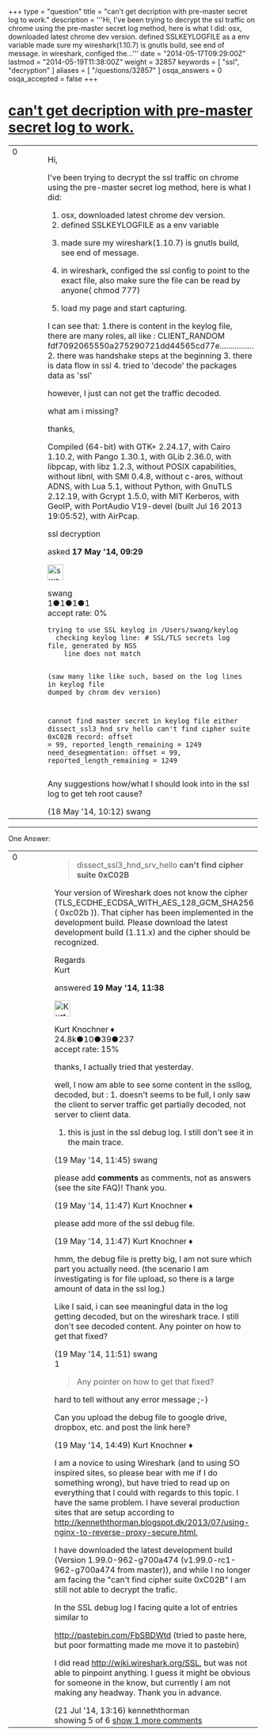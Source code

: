 +++
type = "question"
title = "can&#x27;t get decription with pre-master secret log to work."
description = '''Hi, I&#x27;ve been trying to decrypt the ssl traffic on chrome using the pre-master secret log method, here is what I did:  osx, downloaded latest chrome dev version.  defined SSLKEYLOGFILE as a env variable  made sure my wireshark(1.10.7) is gnutls build, see end of message.   in wireshark, configed the...'''
date = "2014-05-17T09:29:00Z"
lastmod = "2014-05-19T11:38:00Z"
weight = 32857
keywords = [ "ssl", "decryption" ]
aliases = [ "/questions/32857" ]
osqa_answers = 0
osqa_accepted = false
+++

<div class="headNormal">

# [can't get decription with pre-master secret log to work.](/questions/32857/cant-get-decription-with-pre-master-secret-log-to-work)

</div>

<div id="main-body">

<div id="askform">

<table id="question-table" style="width:100%;"><colgroup><col style="width: 50%" /><col style="width: 50%" /></colgroup><tbody><tr class="odd"><td style="width: 30px; vertical-align: top"><div class="vote-buttons"><div id="post-32857-score" class="post-score" title="current number of votes">0</div><div id="favorite-count" class="favorite-count"></div></div></td><td><div id="item-right"><div class="question-body"><p>Hi,</p><p>I've been trying to decrypt the ssl traffic on chrome using the pre-master secret log method, here is what I did:</p><ol><li>osx, downloaded latest chrome dev version.</li><li>defined SSLKEYLOGFILE as a env variable</li><li><p>made sure my wireshark(1.10.7) is gnutls build, see end of message.</p></li><li><p>in wireshark, configed the ssl config to point to the exact file, also make sure the file can be read by anyone( chmod 777)</p></li><li>load my page and start capturing.</li></ol><p>I can see that: 1.there is content in the keylog file, there are many roles, all like : CLIENT_RANDOM fdf7092065550a275290721dd44565cd77e................ 2. there was handshake steps at the beginning 3. there is data flow in ssl 4. tried to 'decode' the packages data as 'ssl'</p><p>however, I just can not get the traffic decoded.</p><p>what am i missing?</p><p>thanks,</p><p>Compiled (64-bit) with GTK+ 2.24.17, with Cairo 1.10.2, with Pango 1.30.1, with GLib 2.36.0, with libpcap, with libz 1.2.3, without POSIX capabilities, without libnl, with SMI 0.4.8, without c-ares, without ADNS, with Lua 5.1, without Python, with GnuTLS 2.12.19, with Gcrypt 1.5.0, with MIT Kerberos, with GeoIP, with PortAudio V19-devel (built Jul 16 2013 19:05:52), with AirPcap.</p></div><div id="question-tags" class="tags-container tags">ssl decryption</div><div id="question-controls" class="post-controls"></div><div class="post-update-info-container"><div class="post-update-info post-update-info-user"><p>asked <strong>17 May '14, 09:29</strong></p><img src="https://secure.gravatar.com/avatar/2ed18efacfdb88e1ac06762feae6a5fa?s=32&amp;d=identicon&amp;r=g" class="gravatar" width="32" height="32" alt="swang&#39;s gravatar image" /><p>swang<br />
<span class="score" title="1 reputation points">1</span><span title="1 badges"><span class="badge1">●</span><span class="badgecount">1</span></span><span title="1 badges"><span class="silver">●</span><span class="badgecount">1</span></span><span title="1 badges"><span class="bronze">●</span><span class="badgecount">1</span></span><br />
<span class="accept_rate" title="Rate of the user&#39;s accepted answers">accept rate:</span> <span title="swang has no accepted answers">0%</span></p></div></div><div id="comments-container-32857" class="comments-container"><span id="32870"></span><div id="comment-32870" class="comment"><div id="post-32870-score" class="comment-score"></div><div class="comment-text"><pre><code>trying to use SSL keylog in /Users/swang/keylog
  checking keylog line: # SSL/TLS secrets log file, generated by NSS
    line does not match

(saw many like like such, based on the log lines in keylog file dumped by chrom dev version)

 cannot find master secret in keylog file either
dissect_ssl3_hnd_srv_hello can&#39;t find cipher suite 0xC02B
  record: offset = 99, reported_length_remaining = 1249
  need_desegmentation: offset = 99, reported_length_remaining = 1249
</code></pre><p>Any suggestions how/what I should look into in the ssl log to get teh root cause?</p></div><div id="comment-32870-info" class="comment-info"><span class="comment-age">(18 May '14, 10:12)</span> swang</div></div></div><div id="comment-tools-32857" class="comment-tools"></div><div class="clear"></div><div id="comment-32857-form-container" class="comment-form-container"></div><div class="clear"></div></div></td></tr></tbody></table>

------------------------------------------------------------------------

<div class="tabBar">

<span id="sort-top"></span>

<div class="headQuestions">

One Answer:

</div>

</div>

<span id="32911"></span>

<div id="answer-container-32911" class="answer">

<table style="width:100%;"><colgroup><col style="width: 50%" /><col style="width: 50%" /></colgroup><tbody><tr class="odd"><td style="width: 30px; vertical-align: top"><div class="vote-buttons"><div id="post-32911-score" class="post-score" title="current number of votes">0</div></div></td><td><div class="item-right"><div class="answer-body"><blockquote><p>dissect_ssl3_hnd_srv_hello <strong>can't find cipher suite 0xC02B</strong></p></blockquote><p>Your version of Wireshark does not know the cipher (TLS_ECDHE_ECDSA_WITH_AES_128_GCM_SHA256 ( 0xc02b )). That cipher has been implemented in the development build. Please download the latest development build (1.11.x) and the cipher should be recognized.</p><p>Regards<br />
Kurt</p></div><div class="answer-controls post-controls"></div><div class="post-update-info-container"><div class="post-update-info post-update-info-user"><p>answered <strong>19 May '14, 11:38</strong></p><img src="https://secure.gravatar.com/avatar/23b7bf5b13bc2c98b2e8aa9869ca5d75?s=32&amp;d=identicon&amp;r=g" class="gravatar" width="32" height="32" alt="Kurt%20Knochner&#39;s gravatar image" /><p>Kurt Knochner ♦<br />
<span class="score" title="24767 reputation points"><span>24.8k</span></span><span title="10 badges"><span class="badge1">●</span><span class="badgecount">10</span></span><span title="39 badges"><span class="silver">●</span><span class="badgecount">39</span></span><span title="237 badges"><span class="bronze">●</span><span class="badgecount">237</span></span><br />
<span class="accept_rate" title="Rate of the user&#39;s accepted answers">accept rate:</span> <span title="Kurt Knochner has 344 accepted answers">15%</span> </br></p></div></div><div id="comments-container-32911" class="comments-container"><span id="32913"></span><div id="comment-32913" class="comment"><div id="post-32913-score" class="comment-score"></div><div class="comment-text"><p>thanks, I actually tried that yesterday.</p><p>well, I now am able to see some content in the ssllog, decoded, but : 1. doesn't seems to be full, I only saw the client to server traffic get partially decoded, not server to client data.</p><ol><li>this is just in the ssl debug log. I still don't see it in the main trace.</li></ol></div><div id="comment-32913-info" class="comment-info"><span class="comment-age">(19 May '14, 11:45)</span> swang</div></div><span id="32915"></span><div id="comment-32915" class="comment"><div id="post-32915-score" class="comment-score"></div><div class="comment-text"><p>please add <strong>comments</strong> as comments, not as answers (see the site FAQ)! Thank you.</p></div><div id="comment-32915-info" class="comment-info"><span class="comment-age">(19 May '14, 11:47)</span> Kurt Knochner ♦</div></div><span id="32916"></span><div id="comment-32916" class="comment"><div id="post-32916-score" class="comment-score"></div><div class="comment-text"><p>please add more of the ssl debug file.</p></div><div id="comment-32916-info" class="comment-info"><span class="comment-age">(19 May '14, 11:47)</span> Kurt Knochner ♦</div></div><span id="32917"></span><div id="comment-32917" class="comment"><div id="post-32917-score" class="comment-score"></div><div class="comment-text"><p>hmm, the debug file is pretty big, I am not sure which part you actually need. (the scenario I am investigating is for file upload, so there is a large amount of data in the ssl log.)</p><p>Like I said, i can see meaningful data in the log getting decoded, but on the wireshark trace. I still don't see decoded content. Any pointer on how to get that fixed?</p></div><div id="comment-32917-info" class="comment-info"><span class="comment-age">(19 May '14, 11:51)</span> swang</div></div><span id="32920"></span><div id="comment-32920" class="comment"><div id="post-32920-score" class="comment-score">1</div><div class="comment-text"><blockquote><p>Any pointer on how to get that fixed?</p></blockquote><p>hard to tell without any error message ;-)</p><p>Can you upload the debug file to google drive, dropbox, etc. and post the link here?</p></div><div id="comment-32920-info" class="comment-info"><span class="comment-age">(19 May '14, 14:49)</span> Kurt Knochner ♦</div></div><span id="34805"></span><div id="comment-34805" class="comment not_top_scorer"><div id="post-34805-score" class="comment-score"></div><div class="comment-text"><p>I am a novice to using Wireshark (and to using SO inspired sites, so please bear with me if I do something wrong), but have tried to read up on everything that I could with regards to this topic. I have the same problem. I have several production sites that are setup according to <a href="http://kenneththorman.blogspot.dk/2013/07/using-nginx-to-reverse-proxy-secure.html.">http://kenneththorman.blogspot.dk/2013/07/using-nginx-to-reverse-proxy-secure.html.</a></p><p>I have downloaded the latest development build (Version 1.99.0-962-g700a474 (v1.99.0-rc1-962-g700a474 from master)), and while I no longer am facing the "can't find cipher suite 0xC02B" I am still not able to decrypt the trafic.</p><p>In the SSL debug log I facing quite a lot of entries similar to</p><p><a href="http://pastebin.com/FbSBDWtd">http://pastebin.com/FbSBDWtd</a> (tried to paste here, but poor formatting made me move it to pastebin)</p><p>I did read <a href="http://wiki.wireshark.org/SSL,">http://wiki.wireshark.org/SSL,</a> but was not able to pinpoint anything. I guess it might be obvious for someone in the know, but currently I am not making any headway. Thank you in advance.</p></div><div id="comment-34805-info" class="comment-info"><span class="comment-age">(21 Jul '14, 13:16)</span> kenneththorman</div></div></div><div id="comment-tools-32911" class="comment-tools"><span class="comments-showing"> showing 5 of 6 </span> <a href="#" class="show-all-comments-link">show 1 more comments</a></div><div class="clear"></div><div id="comment-32911-form-container" class="comment-form-container"></div><div class="clear"></div></div></td></tr></tbody></table>

</div>

<div class="paginator-container-left">

</div>

</div>

</div>

